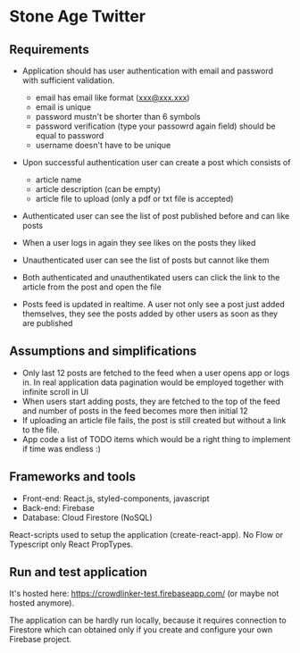 # Stone Age Twitter

## Requirements

* Application should has ​user authentication​ with email and password with sufficient validation.

  - email has email like format (xxx@xxx.xxx)
  - email is unique
  - password mustn't be shorter than 6 symbols
  - password verification (type your passowrd again field) should be equal to password
  - username doesn't have to be unique

* Upon successful authentication user can create a post which consists of

  - article name
  - article description (can be empty)
  - article file to upload (only a pdf or txt file is accepted)

* Authenticated user can see the list of post published before and can like posts
* When a user logs in again they see likes on the posts they liked
* Unauthenticated user can see the list of posts but cannot like them
* Both authenticated and unauthentikated users can click the link to the article
  from the post and open the file
* Posts feed is updated in realtime. A user not only see a post just added themselves,
they see the posts added by other users as soon as they are published

## Assumptions and simplifications

* Only last 12 posts are fetched to the feed when a user opens app or logs in. In real application
 data pagination would be employed together with infinite scroll in UI
* When users start adding posts, they are fetched to the top of the feed and number of posts in the
 feed becomes more then initial 12
* If uploading an article file fails, the post is still created but without a link to the file.
* App code a list of TODO items which would be a right thing to implement if time was endless :)

## Frameworks and tools

* Front-end: React.js, styled-components, javascript
* Back-end: Firebase
* Database: Cloud Firestore (NoSQL)

React-scripts used to setup the application (create-react-app).
 No Flow or Typescript only React PropTypes.

## Run and test application

It's hosted here: <https://crowdlinker-test.firebaseapp.com/> (or maybe not hosted anymore).

The application can be hardly run locally, because it requires connection to Firestore which
 can obtained only if you create and configure your own Firebase project.
